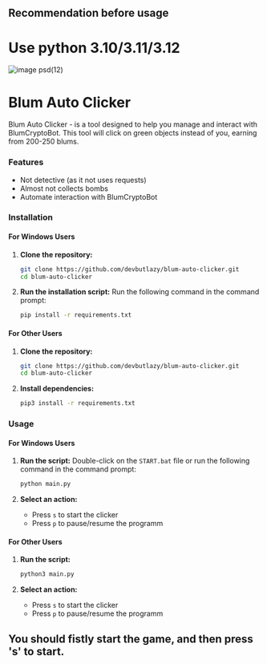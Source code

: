 ## Recommendation before usage

# Use python 3.10/3.11/3.12


![image psd(12)](https://media.discordapp.net/attachments/1233052967100223522/1245758350025691236/Untitled-1.png?ex=666fab1f&is=666e599f&hm=3e1d64767845b0a7f60617569cdaf99b9c5417fccdb16c691501a7ecb40d02b4&=&format=webp&quality=lossless&width=1080&height=482)

# Blum Auto Clicker

Blum Auto Clicker - is a tool designed to help you manage and interact with BlumCryptoBot. This tool will click on green objects instead of you, earning from 200-250 blums.

### Features
- Not detective (as it not uses requests)
- Almost not collects bombs
- Automate interaction with BlumCryptoBot

### Installation

#### For Windows Users

1. **Clone the repository:**
    ```bash
    git clone https://github.com/devbutlazy/blum-auto-clicker.git
    cd blum-auto-clicker
    ```

2. **Run the installation script:**
	Run the following command in the command prompt:
    ```bash
    pip install -r requirements.txt
    ```
	
#### For Other Users

1. **Clone the repository:**
    ```bash
    git clone https://github.com/devbutlazy/blum-auto-clicker.git
    cd blum-auto-clicker
    ```

2. **Install dependencies:**
    ```bash
    pip3 install -r requirements.txt
    ```

### Usage

#### For Windows Users

1. **Run the script:**
    Double-click on the `START.bat` file or run the following command in the command prompt:
	```bash
	python main.py
	```

2. **Select an action:**
    - Press `s` to start the clicker
    - Press `p` to pause/resume the programm

#### For Other Users

1. **Run the script:**
    ```bash
    python3 main.py
    ```

2. **Select an action:**
    - Press `s` to start the clicker
    - Press `p` to pause/resume the programm


## You should fistly start the game, and then press 's' to start.
